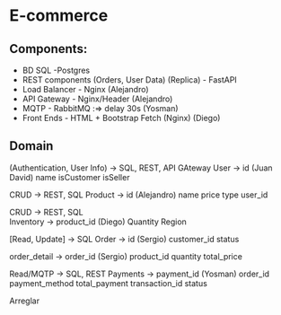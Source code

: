 # E-commerce

## Components: 

 - BD SQL -Postgres 
 - REST components (Orders, User Data) (Replica) - FastAPI
 - Load Balancer - Nginx (Alejandro)
 - API Gateway - Nginx/Header (Alejandro)
 - MQTP - RabbitMQ :=> delay 30s (Yosman)
 - Front Ends - HTML + Bootstrap Fetch (Nginx) (Diego)


 ## Domain

(Authentication, User Info) -> SQL, REST, API GAteway
 User -> id (Juan David)
        name
        isCustomer
        isSeller

CRUD -> REST, SQL
 Product -> id (Alejandro)
             name
             price
             type
             user_id


CRUD -> REST, SQL  
Inventory -> product_id (Diego)
             Quantity
             Region


 [Read, Update] -> SQL
Order -> id (Sergio)
         customer_id
         status
        

order_detail -> order_id (Sergio)
                product_id
                quantity
                total_price


Read/MQTP -> SQL, REST
Payments -> payment_id (Yosman)
            order_id
            payment_method
            total_payment
            transaction_id
            status

Arreglar